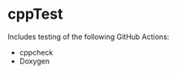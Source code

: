 # cppTest
Includes testing of the following GitHub Actions:
<ul>
    <li>cppcheck</li>
    <li>Doxygen</li>
</ul>

